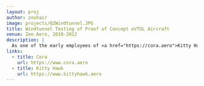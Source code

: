 ```yaml
---
layout: proj
author: zouhair
image: projects/QZWindtunnel.JPG
title: Windtunnel Testing of Proof of Concept eVTOL Aircraft
venue: Zee.Aero, 2010-2012
description: |
  As one of the early employees of <a href="https://cora.aero">Kitty Hawk</a> (formerly Zee.Aero), I participated in the design, construction, aerodynamic and stability analysis, control synthesis, and flight testing of the proof of concept for eVTOL aircraft. This included working on subscale models, both in free flight but also collecting windtunnel data.
links:
  - title: Cora
    url: https://www.cora.aero
  - title: Kitty Hawk
    url: https://www.kittyhawk.aero
---
```


